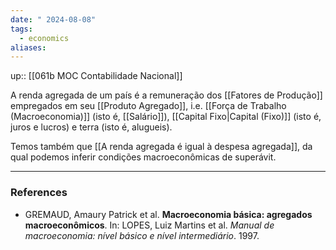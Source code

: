 ```yaml
---
date: " 2024-08-08"
tags:
  - economics
aliases:
---
```


up:: [[061b MOC Contabilidade Nacional]]

A renda agregada de um país é a remuneração dos [[Fatores de Produção]] empregados em seu [[Produto Agregado]], i.e. [[Força de Trabalho (Macroeconomia)]] (isto é, [[Salário]]), [[Capital Fixo|Capital (Fixo)]] (isto é, juros e lucros) e terra (isto é, alugueis).

Temos também que [[A renda agregada é igual à despesa agregada]], da qual podemos inferir condições macroeconômicas de superávit.


---
### References
- GREMAUD, Amaury Patrick et al. **Macroeconomia básica: agregados macroeconômicos**. In: LOPES, Luiz Martins et al. *Manual de macroeconomia: nível básico e nível intermediário*. 1997.